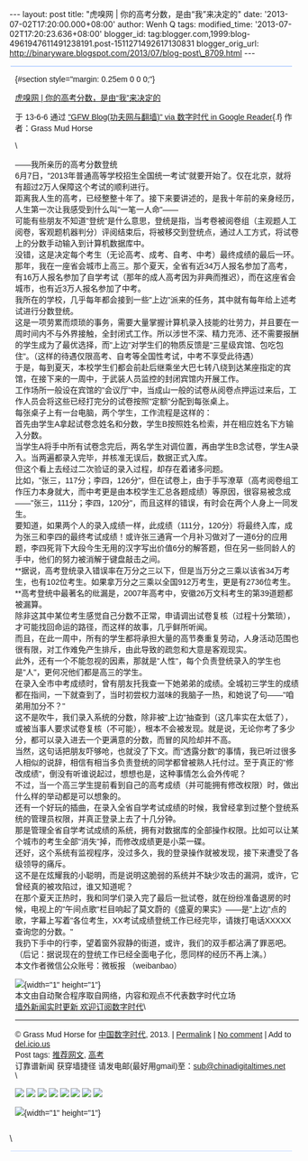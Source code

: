 --- layout: post title: "虎嗅网 | 你的高考分数，是由“我”来决定的" date:
'2013-07-02T17:20:00.000+08:00' author: Wenh Q tags: modified\_time:
'2013-07-02T17:20:23.636+08:00' blogger\_id:
tag:blogger.com,1999:blog-4961947611491238191.post-1511271492617130831
blogger\_orig\_url:
http://binaryware.blogspot.com/2013/07/blog-post\_8709.html ---
<div
style="background-color: #c3d9ff; font-size: 1px !important; line-height: 0px !important; margin: 0px 2px; padding-top: 1px;">

</div>

<div
style="background-color: #c3d9ff; font-size: 1px !important; line-height: 0px !important; margin: 0px 2px; padding-top: 1px;">

</div>

<div
style="font-family: sans-serif; margin: 0px 10px; overflow: auto; width: 100%;">

 {#section style="margin: 0.25em 0 0 0;"}

<div>

[虎嗅网 |
你的高考分数，是由“我”来决定的](http://feedproxy.google.com/~r/chinagfwblog/~3/GDz2RwpkUB0/)

</div>

<div style="margin-bottom: 0.5em;">

于 13-6-6 通过 ["GFW Blog(功夫网与翻墙)" via 数字时代 in Google
Reader](http://feeds2.feedburner.com/chinagfwblog){.f} 作者：Grass Mud
Horse

</div>

\
<div>

——我所亲历的高考分数登统\
6月7日，"2013年普通高等学校招生全国统一考试"就要开始了。仅在北京，就将有超过2万人保障这个考试的顺利进行。\
距离我人生的高考，已经整整十年了。接下来要讲述的，是我十年前的亲身经历，人生第一次让我感受到什么叫"一笔一人命"——\
可能有些朋友不知道"登统"是什么意思，登统是指，当考卷被阅卷组（主观题人工阅卷，客观题机器判分）评阅结束后，将被移交到登统点，通过人工方式，将试卷上的分数手动输入到计算机数据库中。\
没错，这是决定每个考生（无论高考、成考、自考、中考）最终成绩的最后一环。\
那年，我在一座省会城市上高三。那个夏天，全省有近34万人报名参加了高考，有16万人报名参加了自学考试（那年的成人高考因为非典而推迟），而在这座省会城市，也有近3万人报名参加了中考。\
我所在的学校，几乎每年都会接到一些"上边"派来的任务，其中就有每年给上述考试进行分数登统。\
这是一项劳累而烦琐的事务，需要大量掌握计算机录入技能的壮劳力，并且要在一周时间内不与外界接触，全封闭式工作。所以涉世不深、精力充沛、还不需要报酬的学生成为了最优选择，而"上边"对学生们的物质反馈是"三星级宾馆、包吃包住"。（这样的待遇仅限高考、自考等全国性考试，中考不享受此待遇）\
于是，每到夏天，本校学生们都会前赴后继乘坐大巴七转八绕到达某座指定的宾馆，在接下来的一周中，于武装人员监控的封闭宾馆内开展工作。\
工作场所一般设在宾馆的"会议厅"中，当成山一般的试卷从阅卷点押运过来后，工作人员会将这些已经打完分的试卷按照"定额"分配到每张桌上。\
每张桌子上有一台电脑，两个学生，工作流程是这样的：\
首先由学生A拿起试卷念姓名和分数，学生B按照姓名检索，并在相应姓名下方输入分数。\
当学生A将手中所有试卷念完后，两名学生对调位置，再由学生B念试卷，学生A录入。当两遍都录入完毕，并核准无误后，数据正式入库。\
但这个看上去经过二次验证的录入过程，却存在着诸多问题。\
比如，"张三，117分；李四，126分"，但在试卷上，由于手写潦草（高考阅卷组工作压力本身就大，而中考更是由本校学生汇总各题成绩）等原因，很容易被念成——"张三，111分；李四，120分"，而且这样的错误，有时会在两个人身上一同发生。\
要知道，如果两个人的录入成绩一样，此成绩（111分，120分）将最终入库，成为张三和李四的最终考试成绩！或许张三通宵一个月补习做对了一道6分的应用题，李四死背下大段今生无用的汉字写出价值6分的解答题，但在另一些同龄人的手中，他们的努力被消解于键盘敲击之间。\
**据说，高考登统录入错误率在万分之三以下，但是当万分之三乘以该省34万考生，也有102位考生。如果拿万分之三乘以全国912万考生，更是有2736位考生。**高考登统中最著名的纰漏是，2007年高考中，安徽26万文科考生的第39道题都被漏算。\
除非这其中某位考生感觉自己分数不正常，申请调出试卷复核（过程十分繁琐），才可能找回命运的路径，而这样的故事，几乎鲜所听闻。\
而且，在此一周中，所有的学生都将承担大量的高节奏重复劳动，人身活动范围也很有限，对工作难免产生排斥，由此导致的疏忽和大意是客观现实。\
此外，还有一个不能忽视的因素，那就是"人性"，每个负责登统录入的学生也是"人"，更何况他们都是高三的学生。\
在录入全市中考成绩时，曾有朋友托我查一下她弟弟的成绩。全城初三学生的成绩都在指间，一下就查到了，当时初尝权力滋味的我脑子一热，和她说了句——"咱弟用加分不？"\
这不是吹牛，我们录入系统的分数，除非被"上边"抽查到（这几率实在太低了），或被当事人要求试卷复核（不可能），根本不会被发现。就是说，无论你考了多少分，都可以录入进去一个更满意的分数，而冒的风险却并不高。\
当然，这句话把朋友吓够呛，也就没了下文。而"透露分数"的事情，我已听过很多人相似的说辞，相信有相当多负责登统的同学都曾被熟人托付过。至于真正的"修改成绩"，倒没有听谁说起过，想想也是，这种事情怎么会外传呢？\
不过，当一个高三学生提前看到自己的高考成绩（并可能拥有修改权限）时，做出什么样的举动都是可以想象的。\
还有一个好玩的插曲，在录入全省自学考试成绩的时候，我曾经拿到过整个登统系统的管理员权限，并真正登录上去了十几分钟。\
那是管理全省自学考试成绩的系统，拥有对数据库的全部操作权限。比如可以让某个城市的考生全部"消失"掉，而修改成绩更是小菜一碟。\
还好，这个系统有监视程序，没过多久，我的登录操作就被发现，接下来遭受了各级领导的痛斥。\
这不是在炫耀我的小聪明，而是说明这脆弱的系统并不缺少攻击的漏洞，或许，它曾经真的被攻陷过，谁又知道呢？\
在那个夏天正热时，我和同学们录入完了最后一批试卷，就在纷纷准备退房的时候，电视上的"午间点歌"栏目响起了莫文蔚的《盛夏的果实》——是"上边"点的歌，字幕上写着"各位考生，XX考试成绩登统工作已经完毕，请拨打电话XXXXX查询您的分数。"\
我扔下手中的行李，望着窗外寂静的街道，或许，我们的双手都沾满了罪恶吧。\
（后记：据说现在的登统工作已经全面电子化，愿同样的经历不再上演。）\
本文作者微信公众账号：微板报 （weibanbao）

</div>

![](http://pixel.quantserve.com/pixel/p-89EKCgBk8MZdE.gif){width="1"
height="1"}\
本文由自动聚合程序取自网络，内容和观点不代表数字时代立场\
[墙外新闻实时更新 欢迎订阅数字时代](http://eepurl.com/mstlf)\

------------------------------------------------------------------------

© Grass Mud Horse for
[中国数字时代](https://kexueshangwang.info/chinese), 2013. |
[Permalink](https://kexueshangwang.info/chinese/2013/06/%e8%99%8e%e5%97%85%e7%bd%91-%e4%bd%a0%e7%9a%84%e9%ab%98%e8%80%83%e5%88%86%e6%95%b0%ef%bc%8c%e6%98%af%e7%94%b1%e6%88%91%e6%9d%a5%e5%86%b3%e5%ae%9a%e7%9a%84/)
| [No
comment](https://kexueshangwang.info/chinese/2013/06/%e8%99%8e%e5%97%85%e7%bd%91-%e4%bd%a0%e7%9a%84%e9%ab%98%e8%80%83%e5%88%86%e6%95%b0%ef%bc%8c%e6%98%af%e7%94%b1%e6%88%91%e6%9d%a5%e5%86%b3%e5%ae%9a%e7%9a%84/#comments)
| Add to
[del.icio.us](http://del.icio.us/post?url=https://kexueshangwang.info/chinese/2013/06/%e8%99%8e%e5%97%85%e7%bd%91-%e4%bd%a0%e7%9a%84%e9%ab%98%e8%80%83%e5%88%86%e6%95%b0%ef%bc%8c%e6%98%af%e7%94%b1%e6%88%91%e6%9d%a5%e5%86%b3%e5%ae%9a%e7%9a%84/&title=%E8%99%8E%E5%97%85%E7%BD%91%20%7C%20%E4%BD%A0%E7%9A%84%E9%AB%98%E8%80%83%E5%88%86%E6%95%B0%EF%BC%8C%E6%98%AF%E7%94%B1%E2%80%9C%E6%88%91%E2%80%9D%E6%9D%A5%E5%86%B3%E5%AE%9A%E7%9A%84)\
Post tags:
[推荐网文](https://kexueshangwang.info/chinese/tag/%e6%8e%a8%e8%8d%90%e7%bd%91%e6%96%87/?category=10466),
[高考](https://kexueshangwang.info/chinese/tag/%e9%ab%98%e8%80%83/?category=10466)\
订靠谱新闻 获穿墙捷径
请发电邮(最好用gmail)至：sub@chinadigitaltimes.net\
\
<div>

[![](http://feeds.feedburner.com/~ff/chinagfwblog?d=yIl2AUoC8zA)](http://feeds.feedburner.com/~ff/chinagfwblog?a=GDz2RwpkUB0:5Snq6-lS0Nw:yIl2AUoC8zA)
[![](http://feeds.feedburner.com/~ff/chinagfwblog?i=GDz2RwpkUB0:5Snq6-lS0Nw:-BTjWOF_DHI)](http://feeds.feedburner.com/~ff/chinagfwblog?a=GDz2RwpkUB0:5Snq6-lS0Nw:-BTjWOF_DHI)
[![](http://feeds.feedburner.com/~ff/chinagfwblog?i=GDz2RwpkUB0:5Snq6-lS0Nw:F7zBnMyn0Lo)](http://feeds.feedburner.com/~ff/chinagfwblog?a=GDz2RwpkUB0:5Snq6-lS0Nw:F7zBnMyn0Lo)
[![](http://feeds.feedburner.com/~ff/chinagfwblog?i=GDz2RwpkUB0:5Snq6-lS0Nw:V_sGLiPBpWU)](http://feeds.feedburner.com/~ff/chinagfwblog?a=GDz2RwpkUB0:5Snq6-lS0Nw:V_sGLiPBpWU)
[![](http://feeds.feedburner.com/~ff/chinagfwblog?d=qj6IDK7rITs)](http://feeds.feedburner.com/~ff/chinagfwblog?a=GDz2RwpkUB0:5Snq6-lS0Nw:qj6IDK7rITs)
[![](http://feeds.feedburner.com/~ff/chinagfwblog?d=l6gmwiTKsz0)](http://feeds.feedburner.com/~ff/chinagfwblog?a=GDz2RwpkUB0:5Snq6-lS0Nw:l6gmwiTKsz0)
[![](http://feeds.feedburner.com/~ff/chinagfwblog?i=GDz2RwpkUB0:5Snq6-lS0Nw:gIN9vFwOqvQ)](http://feeds.feedburner.com/~ff/chinagfwblog?a=GDz2RwpkUB0:5Snq6-lS0Nw:gIN9vFwOqvQ)
[![](http://feeds.feedburner.com/~ff/chinagfwblog?d=TzevzKxY174)](http://feeds.feedburner.com/~ff/chinagfwblog?a=GDz2RwpkUB0:5Snq6-lS0Nw:TzevzKxY174)

</div>

![](http://feeds.feedburner.com/~r/chinagfwblog/~4/GDz2RwpkUB0){width="1"
height="1"}

</div>

\
<div
style="background-color: #c3d9ff; font-size: 1px !important; line-height: 0px !important; margin: 0px 2px; padding-top: 1px;">

</div>
